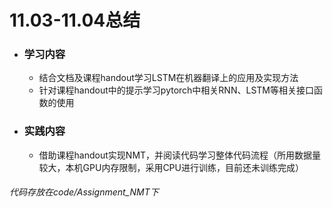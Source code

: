 # 11.03-11.04总结

+ ### 学习内容

  + 结合文档及课程handout学习LSTM在机器翻译上的应用及实现方法
  + 针对课程handout中的提示学习pytorch中相关RNN、LSTM等相关接口函数的使用

+ ### 实践内容

  + 借助课程handout实现NMT，并阅读代码学习整体代码流程（所用数据量较大，本机GPU内存限制，采用CPU进行训练，目前还未训练完成）







###### 代码存放在code/Assignment_NMT下